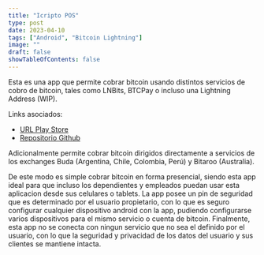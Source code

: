 ```yaml
---
title: "Icripto POS"
type: post
date: 2023-04-10
tags: ["Android", "Bitcoin Lightning"]
image: ""
draft: false
showTableOfContents: false
---
```



Esta es una app que permite cobrar bitcoin usando distintos servicios de cobro de bitcoin, tales como LNBits, BTCPay o incluso una Lightning Address (WIP).

Links asociados:

- [URL Play Store](https://play.google.com/store/apps/details?id=cl.icripto.icriptopos)
- [Repositorio Github](https://github.com/felipebrunet/icriptopos)

Adicionalmente permite cobrar bitcoin dirigidos directamente a servicios de los exchanges Buda (Argentina, Chile, Colombia, Perú) y Bitaroo (Australia).

De este modo es simple cobrar bitcoin en forma presencial, siendo esta app ideal para que incluso los dependientes y empleados puedan usar esta aplicacion desde sus celulares o tablets. La app posee un pin de seguridad que es determinado por el usuario propietario, con lo que es seguro configurar cualquier dispositivo android con la app, pudiendo configurarse varios dispositivos para el mismo servicio o cuenta de bitcoin. Finalmente, esta app no se conecta con ningun servicio que no sea el definido por el usuario, con lo que la seguridad y privacidad de los datos del usuario y sus clientes se mantiene intacta.


